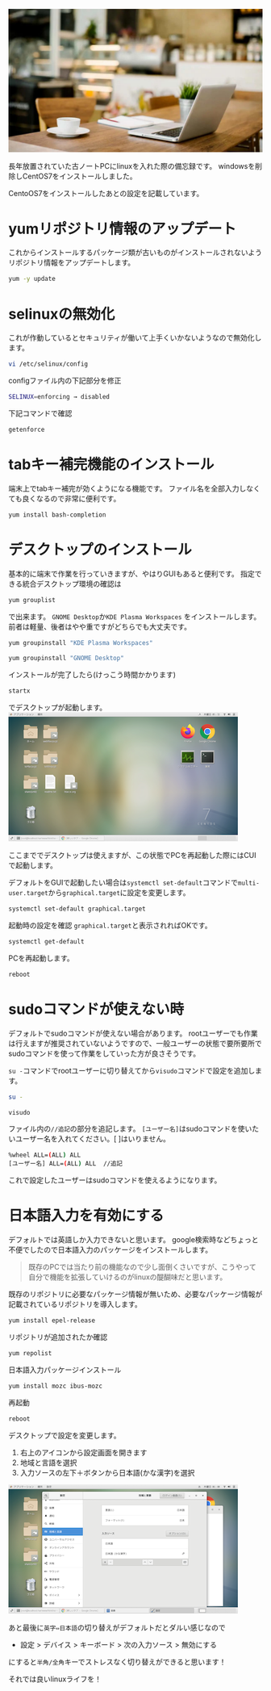 <!-- 2021-07-25 01:58:01 -->
<!-- 雑記 -->
<!-- os, linux, centos -->
![](img/cafe.jpg)


長年放置されていた古ノートPCにlinuxを入れた際の備忘録です。
windowsを削除しCentOS7をインストールしました。

CentoOS7をインストールしたあとの設定を記載しています。

# yumリポジトリ情報のアップデート
これからインストールするパッケージ類が古いものがインストールされないようリポジトリ情報をアップデートします。
```bash
yum -y update
```
# selinuxの無効化
これが作動しているとセキュリティが働いて上手くいかないようなので無効化します。
```bash
vi /etc/selinux/config
```
configファイル内の下記部分を修正
```bash
SELINUX=enforcing → disabled
```
下記コマンドで確認
```bash
getenforce
```
# tabキー補完機能のインストール
端末上でtabキー補完が効くようになる機能です。
ファイル名を全部入力しなくても良くなるので非常に便利です。
```bash
yum install bash-completion
```
# デスクトップのインストール
基本的に端末で作業を行っていきますが、やはりGUIもあると便利です。
指定できる統合デスクトップ環境の確認は
```bash
yum grouplist
```
で出来ます。
`GNOME Desktop`か`KDE Plasma Workspaces`
をインストールします。
前者は軽量、後者はやや重ですがどちらでも大丈夫です。
```bash
yum groupinstall "KDE Plasma Workspaces"
```
```bash
yum groupinstall "GNOME Desktop"
```
インストールが完了したら(けっこう時間かかります)
```bash
startx
```
でデスクトップが起動します。
![](img/desktop.png)

ここまででデスクトップは使えますが、この状態でPCを再起動した際にはCUIで起動します。

デフォルトをGUIで起動したい場合は`systemctl set-default`コマンドで`multi-user.target`から`graphical.target`に設定を変更します。
```bash
systemctl set-default graphical.target
```
起動時の設定を確認
`graphical.target`と表示されればOKです。
```bash
systemctl get-default
```
PCを再起動します。
```bash
reboot
```
# sudoコマンドが使えない時
デフォルトでsudoコマンドが使えない場合があります。
rootユーザーでも作業は行えますが推奨されていないようですので、一般ユーザーの状態で要所要所でsudoコマンドを使って作業をしていった方が良さそうです。


`su -`コマンドでrootユーザーに切り替えてから`visudo`コマンドで設定を追加します。
```bash
su -
```
```bash
visudo
```
ファイル内の`//追記`の部分を追記します。
`[ユーザー名]`はsudoコマンドを使いたいユーザー名を入れてください。[ ]はいりません。
```bash
%wheel ALL=(ALL) ALL
[ユーザー名] ALL=(ALL) ALL  //追記
```
これで設定したユーザーはsudoコマンドを使えるようになります。

# 日本語入力を有効にする
デフォルトでは英語しか入力できないと思います。
google検索時などちょっと不便でしたので日本語入力のパッケージをインストールします。
>既存のPCでは当たり前の機能なので少し面倒くさいですが、こうやって自分で機能を拡張していけるのがlinuxの醍醐味だと思います。


既存のリポジトリに必要なパッケージ情報が無いため、必要なパッケージ情報が記載されているリポジトリを導入します。
```bash
yum install epel-release
```
リポジトリが追加されたか確認
```bash
yum repolist
```
日本語入力パッケージインストール
```bash
yum install mozc ibus-mozc
```
再起動
```bash
reboot
```
デスクトップで設定を変更します。
1. 右上のアイコンから設定画面を開きます
2. 地域と言語を選択
3. 入力ソースの左下＋ボタンから日本語(かな漢字)を選択

![](img/setting.png)

あと最後に`英字⇔日本語`の切り替えがデフォルトだとダルい感じなので
- 設定 > デバイス > キーボード > 次の入力ソース > 無効にする

にすると`半角/全角`キーでストレスなく切り替えができると思います！

それでは良いlinuxライフを！